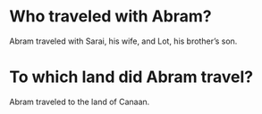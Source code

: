# Who traveled with Abram?

Abram traveled with Sarai, his wife, and Lot, his brother’s son.

# To which land did Abram travel?

Abram traveled to the land of Canaan.
